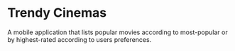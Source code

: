 Trendy Cinemas
========

A mobile application that lists popular movies according to most-popular or by highest-rated according to users preferences.